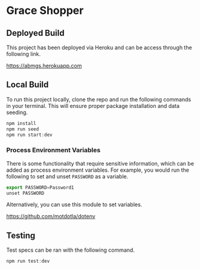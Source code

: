 # Grace Shopper

## Deployed Build
This project has been deployed via Heroku and can be access through the following link.

https://abmgs.herokuapp.com

## Local Build
To run this project locally, clone the repo and run the following commands in your terminal. This will ensure proper package installation and data seeding.

```javascript
npm install
npm run seed
npm run start:dev
```

### Process Environment Variables
There is some functionality that require sensitive information, which can be added as process environment variables. For example, you would run the following to set and unset `PASSWORD` as a variable.

```javascript
export PASSWORD=Password1
unset PASSWORD
```

Alternatively, you can use this module to set variables.

https://github.com/motdotla/dotenv

## Testing
Test specs can be ran with the following command.

```javascript
npm run test:dev
```
